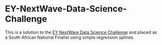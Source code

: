 # EY-NextWave-Data-Science-Challenge
This is a solution to the [EY NextWare Data Science Challenge](https://www.ey.com/en_nz/careers/nextwave-data-science-challenge) and placed as a South African National Finalist using simple regression splines.  
